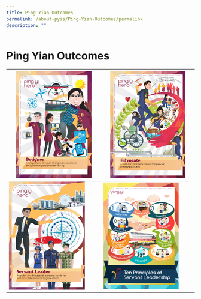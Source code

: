 ```yaml
---
title: Ping Yian Outcomes
permalink: /about-pyss/Ping-Yian-Outcomes/permalink
description: ""
---
```

Ping Yian Outcomes
==================

| <img src="/images/poster1.png" style="width:85%"> | <img src="/images/poster2.png" style="width:85%"> |
|---------------------------------------------------|---------------------------------------------------|
| <img src="/images/poster3.png" style="width:85%"> | <img src="/images/poster4.png" style="width:85%"> |